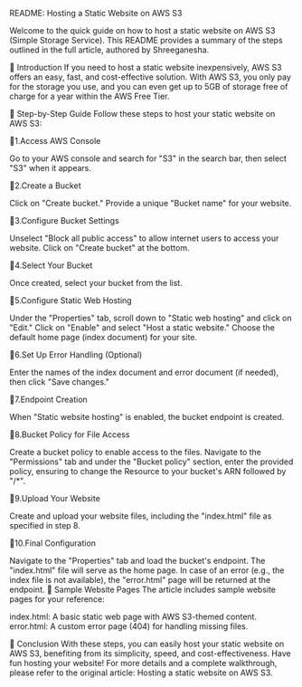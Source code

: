 README: Hosting a Static Website on AWS S3

  Welcome to the quick guide on how to host a static website on AWS S3 (Simple Storage Service). This README provides a summary of the steps outlined in the full article, authored by Shreeganesha.

🚀 Introduction
  If you need to host a static website inexpensively, AWS S3 offers an easy, fast, and cost-effective solution. With AWS S3, you only pay for the storage you use, and you can even get up to 5GB of storage free of charge for a year within the AWS Free Tier.

📜 Step-by-Step Guide
  Follow these steps to host your static website on AWS S3:

🔄1.Access AWS Console

  Go to your AWS console and search for "S3" in the search bar, then select "S3" when it appears.

🔄2.Create a Bucket

Click on "Create bucket."
Provide a unique "Bucket name" for your website.

🔄3.Configure Bucket Settings

Unselect "Block all public access" to allow internet users to access your website.
Click on "Create bucket" at the bottom.

🔄4.Select Your Bucket

Once created, select your bucket from the list.

🔄5.Configure Static Web Hosting

Under the "Properties" tab, scroll down to "Static web hosting" and click on "Edit."
Click on "Enable" and select "Host a static website." Choose the default home page (index document) for your site.

🔄6.Set Up Error Handling (Optional)

Enter the names of the index document and error document (if needed), then click "Save changes."

🔄7.Endpoint Creation

When "Static website hosting" is enabled, the bucket endpoint is created.

🔄8.Bucket Policy for File Access

Create a bucket policy to enable access to the files.
Navigate to the "Permissions" tab and under the "Bucket policy" section, enter the provided policy, ensuring to change the Resource to your bucket's ARN followed by "/*".

🔄9.Upload Your Website

Create and upload your website files, including the "index.html" file as specified in step 8.

🔄10.Final Configuration

  Navigate to the "Properties" tab and load the bucket's endpoint. The "index.html" file will serve as the home page.
In case of an error (e.g., the index file is not available), the "error.html" page will be returned at the endpoint.
📃 Sample Website Pages
The article includes sample website pages for your reference:

index.html: A basic static web page with AWS S3-themed content.
error.html: A custom error page (404) for handling missing files.

🎉 Conclusion
  With these steps, you can easily host your static website on AWS S3, benefiting from its simplicity, speed, and cost-effectiveness. Have fun hosting your website!
For more details and a complete walkthrough, please refer to the original article: Hosting a static website on AWS S3.
